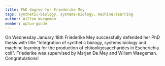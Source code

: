 ```yaml
---
title: PhD degree for Friederike Mey
tags: synthetic-biology, systems-biology, machine-learning
author: Willem Waegeman
member: upton-goode
---
```


On Wednesday January 18th Friederike Mey successfully defended her PhD thesis with title "Integration of synthetic biology, systems biology and machine learning for the production of chitooligosaccharides in Escherichia coli". Friederike was supervised by Marjan De Mey and Willem Waegeman. Congratulations!
